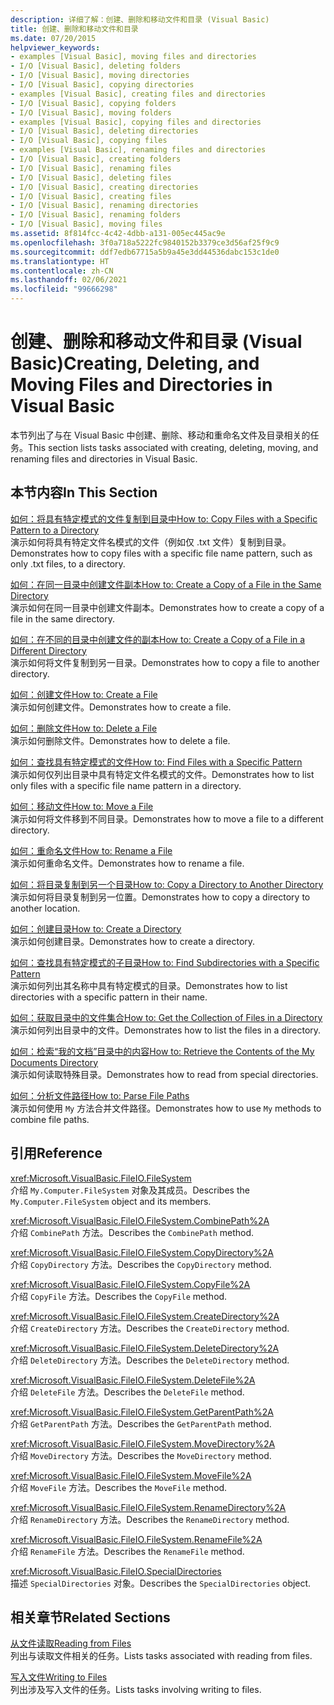 ```yaml
---
description: 详细了解：创建、删除和移动文件和目录 (Visual Basic)
title: 创建、删除和移动文件和目录
ms.date: 07/20/2015
helpviewer_keywords:
- examples [Visual Basic], moving files and directories
- I/O [Visual Basic], deleting folders
- I/O [Visual Basic], moving directories
- I/O [Visual Basic], copying directories
- examples [Visual Basic], creating files and directories
- I/O [Visual Basic], copying folders
- I/O [Visual Basic], moving folders
- examples [Visual Basic], copying files and directories
- I/O [Visual Basic], deleting directories
- I/O [Visual Basic], copying files
- examples [Visual Basic], renaming files and directories
- I/O [Visual Basic], creating folders
- I/O [Visual Basic], renaming files
- I/O [Visual Basic], deleting files
- I/O [Visual Basic], creating directories
- I/O [Visual Basic], creating files
- I/O [Visual Basic], renaming directories
- I/O [Visual Basic], renaming folders
- I/O [Visual Basic], moving files
ms.assetid: 8f814fcc-4c42-4dbb-a131-005ec445ac9e
ms.openlocfilehash: 3f0a718a5222fc9840152b3379ce3d56af25f9c9
ms.sourcegitcommit: ddf7edb67715a5b9a45e3dd44536dabc153c1de0
ms.translationtype: HT
ms.contentlocale: zh-CN
ms.lasthandoff: 02/06/2021
ms.locfileid: "99666298"
---
```

# <a name="creating-deleting-and-moving-files-and-directories-in-visual-basic"></a><span data-ttu-id="4a912-103">创建、删除和移动文件和目录 (Visual Basic)</span><span class="sxs-lookup"><span data-stu-id="4a912-103">Creating, Deleting, and Moving Files and Directories in Visual Basic</span></span>

<span data-ttu-id="4a912-104">本节列出了与在 Visual Basic 中创建、删除、移动和重命名文件及目录相关的任务。</span><span class="sxs-lookup"><span data-stu-id="4a912-104">This section lists tasks associated with creating, deleting, moving, and renaming files and directories in Visual Basic.</span></span>  
  
## <a name="in-this-section"></a><span data-ttu-id="4a912-105">本节内容</span><span class="sxs-lookup"><span data-stu-id="4a912-105">In This Section</span></span>  

 [<span data-ttu-id="4a912-106">如何：将具有特定模式的文件复制到目录中</span><span class="sxs-lookup"><span data-stu-id="4a912-106">How to: Copy Files with a Specific Pattern to a Directory</span></span>](how-to-copy-files-with-a-specific-pattern-to-a-directory.md)  
 <span data-ttu-id="4a912-107">演示如何将具有特定文件名模式的文件（例如仅 .txt 文件）复制到目录。</span><span class="sxs-lookup"><span data-stu-id="4a912-107">Demonstrates how to copy files with a specific file name pattern, such as only .txt files, to a directory.</span></span>  
  
 [<span data-ttu-id="4a912-108">如何：在同一目录中创建文件副本</span><span class="sxs-lookup"><span data-stu-id="4a912-108">How to: Create a Copy of a File in the Same Directory</span></span>](how-to-create-a-copy-of-a-file-in-the-same-directory.md)  
 <span data-ttu-id="4a912-109">演示如何在同一目录中创建文件副本。</span><span class="sxs-lookup"><span data-stu-id="4a912-109">Demonstrates how to create a copy of a file in the same directory.</span></span>  
  
 [<span data-ttu-id="4a912-110">如何：在不同的目录中创建文件的副本</span><span class="sxs-lookup"><span data-stu-id="4a912-110">How to: Create a Copy of a File in a Different Directory</span></span>](how-to-create-a-copy-of-a-file-in-a-different-directory.md)  
 <span data-ttu-id="4a912-111">演示如何将文件复制到另一目录。</span><span class="sxs-lookup"><span data-stu-id="4a912-111">Demonstrates how to copy a file to another directory.</span></span>  
  
 [<span data-ttu-id="4a912-112">如何：创建文件</span><span class="sxs-lookup"><span data-stu-id="4a912-112">How to: Create a File</span></span>](how-to-create-a-file.md)  
 <span data-ttu-id="4a912-113">演示如何创建文件。</span><span class="sxs-lookup"><span data-stu-id="4a912-113">Demonstrates how to create a file.</span></span>  
  
 [<span data-ttu-id="4a912-114">如何：删除文件</span><span class="sxs-lookup"><span data-stu-id="4a912-114">How to: Delete a File</span></span>](how-to-delete-a-file.md)  
 <span data-ttu-id="4a912-115">演示如何删除文件。</span><span class="sxs-lookup"><span data-stu-id="4a912-115">Demonstrates how to delete a file.</span></span>  
  
 [<span data-ttu-id="4a912-116">如何：查找具有特定模式的文件</span><span class="sxs-lookup"><span data-stu-id="4a912-116">How to: Find Files with a Specific Pattern</span></span>](how-to-find-files-with-a-specific-pattern.md)  
 <span data-ttu-id="4a912-117">演示如何仅列出目录中具有特定文件名模式的文件。</span><span class="sxs-lookup"><span data-stu-id="4a912-117">Demonstrates how to list only files with a specific file name pattern in a directory.</span></span>  
  
 [<span data-ttu-id="4a912-118">如何：移动文件</span><span class="sxs-lookup"><span data-stu-id="4a912-118">How to: Move a File</span></span>](how-to-move-a-file.md)  
 <span data-ttu-id="4a912-119">演示如何将文件移到不同目录。</span><span class="sxs-lookup"><span data-stu-id="4a912-119">Demonstrates how to move a file to a different directory.</span></span>  
  
 [<span data-ttu-id="4a912-120">如何：重命名文件</span><span class="sxs-lookup"><span data-stu-id="4a912-120">How to: Rename a File</span></span>](how-to-rename-a-file.md)  
 <span data-ttu-id="4a912-121">演示如何重命名文件。</span><span class="sxs-lookup"><span data-stu-id="4a912-121">Demonstrates how to rename a file.</span></span>  
  
 [<span data-ttu-id="4a912-122">如何：将目录复制到另一个目录</span><span class="sxs-lookup"><span data-stu-id="4a912-122">How to: Copy a Directory to Another Directory</span></span>](how-to-copy-a-directory-to-another-directory.md)  
 <span data-ttu-id="4a912-123">演示如何将目录复制到另一位置。</span><span class="sxs-lookup"><span data-stu-id="4a912-123">Demonstrates how to copy a directory to another location.</span></span>  
  
 [<span data-ttu-id="4a912-124">如何：创建目录</span><span class="sxs-lookup"><span data-stu-id="4a912-124">How to: Create a Directory</span></span>](how-to-create-a-directory.md)  
 <span data-ttu-id="4a912-125">演示如何创建目录。</span><span class="sxs-lookup"><span data-stu-id="4a912-125">Demonstrates how to create a directory.</span></span>  
  
 [<span data-ttu-id="4a912-126">如何：查找具有特定模式的子目录</span><span class="sxs-lookup"><span data-stu-id="4a912-126">How to: Find Subdirectories with a Specific Pattern</span></span>](how-to-find-subdirectories-with-a-specific-pattern.md)  
 <span data-ttu-id="4a912-127">演示如何列出其名称中具有特定模式的目录。</span><span class="sxs-lookup"><span data-stu-id="4a912-127">Demonstrates how to list directories with a specific pattern in their name.</span></span>  
  
 [<span data-ttu-id="4a912-128">如何：获取目录中的文件集合</span><span class="sxs-lookup"><span data-stu-id="4a912-128">How to: Get the Collection of Files in a Directory</span></span>](how-to-get-the-collection-of-files-in-a-directory.md)  
 <span data-ttu-id="4a912-129">演示如何列出目录中的文件。</span><span class="sxs-lookup"><span data-stu-id="4a912-129">Demonstrates how to list the files in a directory.</span></span>  
  
 [<span data-ttu-id="4a912-130">如何：检索“我的文档”目录中的内容</span><span class="sxs-lookup"><span data-stu-id="4a912-130">How to: Retrieve the Contents of the My Documents Directory</span></span>](how-to-retrieve-the-contents-of-the-my-documents-directory.md)  
 <span data-ttu-id="4a912-131">演示如何读取特殊目录。</span><span class="sxs-lookup"><span data-stu-id="4a912-131">Demonstrates how to read from special directories.</span></span>  
  
 [<span data-ttu-id="4a912-132">如何：分析文件路径</span><span class="sxs-lookup"><span data-stu-id="4a912-132">How to: Parse File Paths</span></span>](how-to-parse-file-paths.md)  
 <span data-ttu-id="4a912-133">演示如何使用 `My` 方法合并文件路径。</span><span class="sxs-lookup"><span data-stu-id="4a912-133">Demonstrates how to use `My` methods to combine file paths.</span></span>  
  
## <a name="reference"></a><span data-ttu-id="4a912-134">引用</span><span class="sxs-lookup"><span data-stu-id="4a912-134">Reference</span></span>  

 <xref:Microsoft.VisualBasic.FileIO.FileSystem>  
 <span data-ttu-id="4a912-135">介绍 `My.Computer.FileSystem` 对象及其成员。</span><span class="sxs-lookup"><span data-stu-id="4a912-135">Describes the `My.Computer.FileSystem` object and its members.</span></span>  
  
 <xref:Microsoft.VisualBasic.FileIO.FileSystem.CombinePath%2A>  
 <span data-ttu-id="4a912-136">介绍 `CombinePath` 方法。</span><span class="sxs-lookup"><span data-stu-id="4a912-136">Describes the `CombinePath` method.</span></span>  
  
 <xref:Microsoft.VisualBasic.FileIO.FileSystem.CopyDirectory%2A>  
 <span data-ttu-id="4a912-137">介绍 `CopyDirectory` 方法。</span><span class="sxs-lookup"><span data-stu-id="4a912-137">Describes the `CopyDirectory` method.</span></span>  
  
 <xref:Microsoft.VisualBasic.FileIO.FileSystem.CopyFile%2A>  
 <span data-ttu-id="4a912-138">介绍 `CopyFile` 方法。</span><span class="sxs-lookup"><span data-stu-id="4a912-138">Describes the `CopyFile` method.</span></span>  
  
 <xref:Microsoft.VisualBasic.FileIO.FileSystem.CreateDirectory%2A>  
 <span data-ttu-id="4a912-139">介绍 `CreateDirectory` 方法。</span><span class="sxs-lookup"><span data-stu-id="4a912-139">Describes the `CreateDirectory` method.</span></span>  
  
 <xref:Microsoft.VisualBasic.FileIO.FileSystem.DeleteDirectory%2A>  
 <span data-ttu-id="4a912-140">介绍 `DeleteDirectory` 方法。</span><span class="sxs-lookup"><span data-stu-id="4a912-140">Describes the `DeleteDirectory` method.</span></span>  
  
 <xref:Microsoft.VisualBasic.FileIO.FileSystem.DeleteFile%2A>  
 <span data-ttu-id="4a912-141">介绍 `DeleteFile` 方法。</span><span class="sxs-lookup"><span data-stu-id="4a912-141">Describes the `DeleteFile` method.</span></span>  
  
 <xref:Microsoft.VisualBasic.FileIO.FileSystem.GetParentPath%2A>  
 <span data-ttu-id="4a912-142">介绍 `GetParentPath` 方法。</span><span class="sxs-lookup"><span data-stu-id="4a912-142">Describes the `GetParentPath` method.</span></span>  
  
 <xref:Microsoft.VisualBasic.FileIO.FileSystem.MoveDirectory%2A>  
 <span data-ttu-id="4a912-143">介绍 `MoveDirectory` 方法。</span><span class="sxs-lookup"><span data-stu-id="4a912-143">Describes the `MoveDirectory` method.</span></span>  
  
 <xref:Microsoft.VisualBasic.FileIO.FileSystem.MoveFile%2A>  
 <span data-ttu-id="4a912-144">介绍 `MoveFile` 方法。</span><span class="sxs-lookup"><span data-stu-id="4a912-144">Describes the `MoveFile` method.</span></span>  
  
 <xref:Microsoft.VisualBasic.FileIO.FileSystem.RenameDirectory%2A>  
 <span data-ttu-id="4a912-145">介绍 `RenameDirectory` 方法。</span><span class="sxs-lookup"><span data-stu-id="4a912-145">Describes the `RenameDirectory` method.</span></span>  
  
 <xref:Microsoft.VisualBasic.FileIO.FileSystem.RenameFile%2A>  
 <span data-ttu-id="4a912-146">介绍 `RenameFile` 方法。</span><span class="sxs-lookup"><span data-stu-id="4a912-146">Describes the `RenameFile` method.</span></span>  
  
 <xref:Microsoft.VisualBasic.FileIO.SpecialDirectories>  
 <span data-ttu-id="4a912-147">描述 `SpecialDirectories` 对象。</span><span class="sxs-lookup"><span data-stu-id="4a912-147">Describes the `SpecialDirectories` object.</span></span>  
  
## <a name="related-sections"></a><span data-ttu-id="4a912-148">相关章节</span><span class="sxs-lookup"><span data-stu-id="4a912-148">Related Sections</span></span>  

 [<span data-ttu-id="4a912-149">从文件读取</span><span class="sxs-lookup"><span data-stu-id="4a912-149">Reading from Files</span></span>](reading-from-files.md)  
 <span data-ttu-id="4a912-150">列出与读取文件相关的任务。</span><span class="sxs-lookup"><span data-stu-id="4a912-150">Lists tasks associated with reading from files.</span></span>  
  
 [<span data-ttu-id="4a912-151">写入文件</span><span class="sxs-lookup"><span data-stu-id="4a912-151">Writing to Files</span></span>](writing-to-files.md)  
 <span data-ttu-id="4a912-152">列出涉及写入文件的任务。</span><span class="sxs-lookup"><span data-stu-id="4a912-152">Lists tasks involving writing to files.</span></span>
